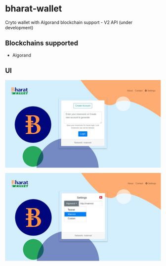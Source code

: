# bharat-wallet
Cryto wallet with Algorand blockchain support - V2 API (under development)

## Blockchains supported

- Algorand

## UI

![Welcome screen-1](https://github.com/vmandal/bharat-wallet/blob/master/docs/ui-1.jpg)

![Welcome screen-2](https://github.com/vmandal/bharat-wallet/blob/master/docs/ui-2.jpg)
